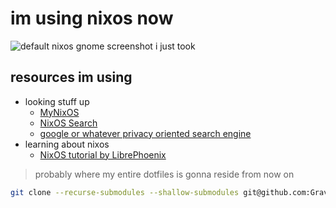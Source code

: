 # im using nixos now

![default nixos gnome screenshot i just took](https://github.com/GravityShark0/nix/blob/83b2c1b262985569411d3a4c544031521a2099d3/assets/Screenshot%20from%202024-11-22%2018-46-39.png)

## resources im using
- looking stuff up
  - [MyNixOS](https://mynixos.com/)
  - [NixOS Search](https://search.nixos.org)
  - [google or whatever privacy oriented search engine](https://www.google.com/)
- learning about nixos
  - [NixOS tutorial by LibrePhoenix](https://www.youtube.com/watch?v=6WLaNIlDW0M&list=PL_WcXIXdDWWpuypAEKzZF2b5PijTluxRG)

> probably where my entire dotfiles is gonna reside from now on

```bash
git clone --recurse-submodules --shallow-submodules git@github.com:GravityShark0/nix.git ~/.nix
```
